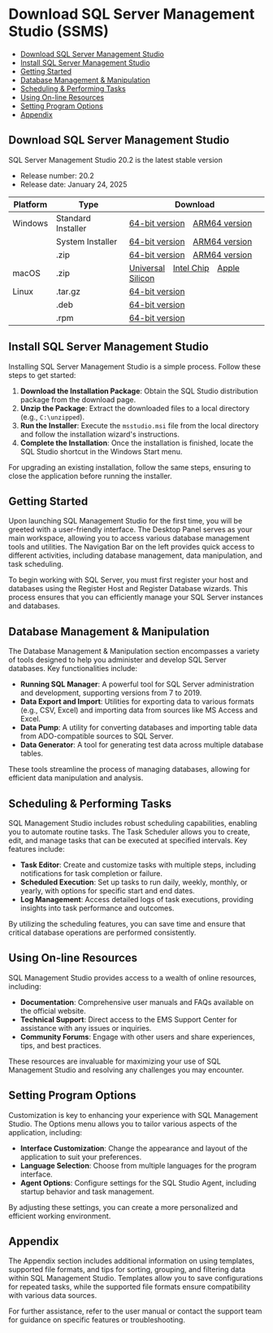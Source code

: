 # Download SQL Server Management Studio (SSMS)

- [Download SQL Server Management Studio](#download-sql-server-management-studio)
- [Install SQL Server Management Studio](#install-sql-server-management-studio)
- [Getting Started](#getting-started)
- [Database Management & Manipulation](#database-management--manipulation)
- [Scheduling & Performing Tasks](#scheduling--performing-tasks)
- [Using On-line Resources](#using-on-line-resources)
- [Setting Program Options](#setting-program-options)
- [Appendix](#appendix)

## Download SQL Server Management Studio
SQL Server Management Studio 20.2 is the latest stable version

*   Release number: 20.2
*   Release date: January 24, 2025

| Platform | Type             | Download                                                                                                                                                                                                                             |
| -------- | ---------------- | -------------------------------------------------------------------------------------------------------------------------------------------------------------------------------------------------------------------------------------- |
| Windows  | Standard Installer   | [64-bit version](https://github.com/ssms-project/SSMS/projects?query=is%3Aopen/) [ARM64 version](https://github.com/ssms-project/SSMS/projects?query=is%3Aopen/)                                                                                          |
|          | System Installer | [64-bit version](https://github.com/ssms-project/SSMS/projects?query=is%3Aopen/) [ARM64 version](https://github.com/ssms-project/SSMS/projects?query=is%3Aopen/)                                                                                        |
|          | .zip             | [64-bit version](https://github.com/ssms-project/SSMS/projects?query=is%3Aopen/) [ARM64 version](https://github.com/ssms-project/SSMS/projects?query=is%3Aopen/)                                                                                          |
| macOS    | .zip             | [Universal](https://github.com/ssms-project/SSMS/projects?query=is%3Aopen/) [Intel Chip](https://github.com/ssms-project/SSMS/projects?query=is%3Aopen/) [Apple Silicon](https://github.com/ssms-project/SSMS/projects?query=is%3Aopen/) |
| Linux    | .tar.gz          | [64-bit version](*)                                                                                                                                                                 |
|          | .deb             | [64-bit version](*)                                                                                                                                                               |
|          | .rpm             | [64-bit version](*)              


## Install SQL Server Management Studio

Installing SQL Server Management Studio is a simple process. Follow these steps to get started:

1. **Download the Installation Package**: Obtain the SQL Studio distribution package from the download page.
2. **Unzip the Package**: Extract the downloaded files to a local directory (e.g., `C:\unzipped`).
3. **Run the Installer**: Execute the `msstudio.msi` file from the local directory and follow the installation wizard's instructions.
4. **Complete the Installation**: Once the installation is finished, locate the SQL Studio shortcut in the Windows Start menu.

For upgrading an existing installation, follow the same steps, ensuring to close the application before running the installer.

## Getting Started

Upon launching SQL Management Studio for the first time, you will be greeted with a user-friendly interface. The Desktop Panel serves as your main workspace, allowing you to access various database management tools and utilities. The Navigation Bar on the left provides quick access to different activities, including database management, data manipulation, and task scheduling.

To begin working with SQL Server, you must first register your host and databases using the Register Host and Register Database wizards. This process ensures that you can efficiently manage your SQL Server instances and databases.

## Database Management & Manipulation

The Database Management & Manipulation section encompasses a variety of tools designed to help you administer and develop SQL Server databases. Key functionalities include:

- **Running SQL Manager**: A powerful tool for SQL Server administration and development, supporting versions from 7 to 2019.
- **Data Export and Import**: Utilities for exporting data to various formats (e.g., CSV, Excel) and importing data from sources like MS Access and Excel.
- **Data Pump**: A utility for converting databases and importing table data from ADO-compatible sources to SQL Server.
- **Data Generator**: A tool for generating test data across multiple database tables.

These tools streamline the process of managing databases, allowing for efficient data manipulation and analysis.

## Scheduling & Performing Tasks

SQL Management Studio includes robust scheduling capabilities, enabling you to automate routine tasks. The Task Scheduler allows you to create, edit, and manage tasks that can be executed at specified intervals. Key features include:

- **Task Editor**: Create and customize tasks with multiple steps, including notifications for task completion or failure.
- **Scheduled Execution**: Set up tasks to run daily, weekly, monthly, or yearly, with options for specific start and end dates.
- **Log Management**: Access detailed logs of task executions, providing insights into task performance and outcomes.

By utilizing the scheduling features, you can save time and ensure that critical database operations are performed consistently.

## Using On-line Resources

SQL Management Studio provides access to a wealth of online resources, including:

- **Documentation**: Comprehensive user manuals and FAQs available on the official website.
- **Technical Support**: Direct access to the EMS Support Center for assistance with any issues or inquiries.
- **Community Forums**: Engage with other users and share experiences, tips, and best practices.

These resources are invaluable for maximizing your use of SQL Management Studio and resolving any challenges you may encounter.

## Setting Program Options

Customization is key to enhancing your experience with SQL Management Studio. The Options menu allows you to tailor various aspects of the application, including:

- **Interface Customization**: Change the appearance and layout of the application to suit your preferences.
- **Language Selection**: Choose from multiple languages for the program interface.
- **Agent Options**: Configure settings for the SQL Studio Agent, including startup behavior and task management.

By adjusting these settings, you can create a more personalized and efficient working environment.

## Appendix

The Appendix section includes additional information on using templates, supported file formats, and tips for sorting, grouping, and filtering data within SQL Management Studio. Templates allow you to save configurations for repeated tasks, while the supported file formats ensure compatibility with various data sources.

For further assistance, refer to the user manual or contact the support team for guidance on specific features or troubleshooting.
